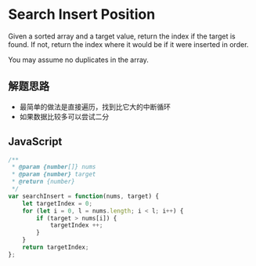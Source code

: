 # Search Insert Position

Given a sorted array and a target value, return the index if the target is found. If not, return the index where it would be if it were inserted in order.

You may assume no duplicates in the array.

## 解题思路
- 最简单的做法是直接遍历，找到比它大的中断循环
- 如果数据比较多可以尝试二分

## JavaScript
``` javascript
/**
 * @param {number[]} nums
 * @param {number} target
 * @return {number}
 */
var searchInsert = function(nums, target) {
    let targetIndex = 0;
    for (let i = 0, l = nums.length; i < l; i++) {
        if (target > nums[i]) {
            targetIndex ++;
        }
    }
    return targetIndex;
};
```

